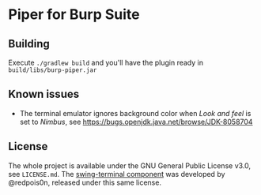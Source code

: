 Piper for Burp Suite
====================

Building
--------

Execute `./gradlew build` and you'll have the plugin ready in
`build/libs/burp-piper.jar`

Known issues
------------

 - The terminal emulator ignores background color when _Look and feel_ is set
   to _Nimbus_, see https://bugs.openjdk.java.net/browse/JDK-8058704

License
-------

The whole project is available under the GNU General Public License v3.0,
see `LICENSE.md`. The [swing-terminal component][1] was developed by
@redpois0n, released under this same license.

[1]: https://github.com/redpois0n/swing-terminal

